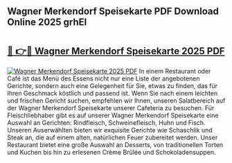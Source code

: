 ## Wagner Merkendorf Speisekarte PDF Download Online 2025 grhEl

# <h2><a href="http://gccpko.nevu.top/?p=Wagner+Merkendorf+Speisekarte">🔗 👉🔴 Wagner Merkendorf Speisekarte 2025 PDF</a></h2>

[![Wagner Merkendorf Speisekarte 2025 PDF](https://i.imgur.com/dBaPXMq.png)](http://gccpko.nevu.top/?p=Wagner+Merkendorf+Speisekarte)
In einem Restaurant oder Café ist das Menü des Essens nicht nur eine Liste der angebotenen Gerichte, sondern auch eine Gelegenheit für Sie, etwas zu finden, das für Ihren Geschmack köstlich und passend ist. Wenn Sie nach einem leichten und frischen Gericht suchen, empfehlen wir Ihnen, unseren Salatbereich auf der Wagner Merkendorf Speisekarte unserer Cafeteria zu besuchen. Für Fleischliebhaber gibt es auf unserer Wagner Merkendorf Speisekarte eine Auswahl an Gerichten: Rindfleisch, Schweinefleisch, Huhn und Fisch. Unseren Auserwählten bieten wir exquisite Gerichte wie Schaschlik und Steak an, die auf einem alten, natürlichen Feuer zubereitet werden. Unser Restaurant bietet eine große Auswahl an Desserts, von traditionellen Torten und Kuchen bis hin zu erlesenen Crème Brûlée und Schokoladensuppen.
